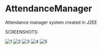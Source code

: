 # AttendanceManager
Attendance manager system created in J2EE

SCREENSHOTS:

![1](https://user-images.githubusercontent.com/57310005/82704566-7711c400-9c93-11ea-9ce4-1dfaa4ebab0f.png)
![2](https://user-images.githubusercontent.com/57310005/82704572-79741e00-9c93-11ea-9cf6-cc0a06d1c221.png)
![3](https://user-images.githubusercontent.com/57310005/82704574-7b3de180-9c93-11ea-8230-a18fb20d640a.png)
![4](https://user-images.githubusercontent.com/57310005/82704578-7c6f0e80-9c93-11ea-8546-f2a2b9c66e46.png)
![5](https://user-images.githubusercontent.com/57310005/82704580-7d07a500-9c93-11ea-9dca-65d79a1326db.png)






